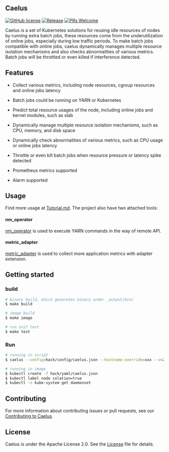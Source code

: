 ## Caelus
  [![GitHub license](https://img.shields.io/badge/license-Apache--2.0-brightgreen)](https://github.com/Tencent/caelus/blob/master/LICENSE)
  [![Release](https://img.shields.io/github/v/release/Tencent/caelus.svg)](https://github.com/Tencent/caelus/releases)
  [![PRs Welcome](https://img.shields.io/badge/PRs-welcome-brightgreen.svg)](https://github.com/Tencent/caelus/pulls)

  Caelus is a set of Kubernetes solutions for reusing idle resources of nodes by running extra batch jobs, these resources come from 
  the underutilization of online jobs, especially during low traffic periods. To make batch jobs compatible with online jobs,
  caelus dynamically manages multiple resource isolation mechanisms and also checks abnormalities of various metrics. 
  Batch jobs will be throttled or even killed if interference detected.

## Features

* Collect various metrics, including node resources, cgroup resources and online jobs latency

* Batch jobs could be running on YARN or Kubernetes

* Predict total resource usages of the node, including online jobs and kernel modules, such as slab

* Dynamically manage multiple resource isolation mechanisms, such as CPU, memory, and disk space

* Dynamically check abnormalities of various metrics, such as CPU usage or online jobs latency

* Throttle or even kill batch jobs when resource pressure or latency spike detected

* Prometheus metrics supported

* Alarm supported

## Usage

Find more usage at [Tutorial.md](doc/tutorial.md). The project also have two attached tools:

#### nm_operator

[nm_operator](doc/nm_operator.md) is used to execute YARN commands in the way of remote API.

#### metric_adapter

[metric_adapter](doc/metric_adapter.md) is used to collect more application metrics with adapter extension.


## Getting started

### build

``` sh
# binary build, which generates binary under _output/bin/
$ make build

# image build
$ make image

# run unit test
$ make test
```

### Run

```sh
# running in script
$ caelus --config=hack/config/caelus.json --hostname-override=xxx --v=2

# running in image
$ kubectl create -f hack/yaml/caelus.json
$ kubectl label node colation=true
$ kubectl -n kube-system get daemonset
```

## Contributing
For more information about contributing issues or pull requests, see our [Contributing to Caelus](doc/contributing.md).

## License
Caelus is under the Apache License 2.0. See the [License](LICENSE) file for details.
